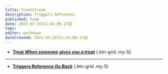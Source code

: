 ```yaml
---
title: TreatStream
description: Triggers Reference
published: true
date: 2023-03-15T21:41:00.178Z
tags: 
editor: markdown
dateCreated: 2023-03-15T21:41:00.178Z
---
```


- [<i class="mdi mdi-food primary--text"></i> **Treat *When someone gives you a treat***](/Triggers/TreatStream/Treat)
{.btn-grid .my-5}

---

- [<i class="mdi mdi-chevron-left"></i>**Triggers Reference *Go Back***](/Triggers)
{.btn-grid .my-5}